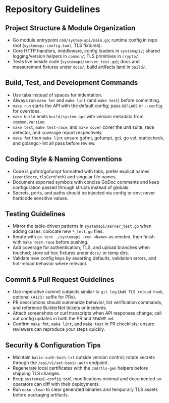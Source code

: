 # Repository Guidelines

## Project Structure & Module Organization
- Go module entrypoint `cmd/system-api/main.go`; runtime config in repo root (`systemapi-config.toml`, TLS fixtures).
- Core HTTP handlers, middleware, config loaders in `systemapi/`; shared logging/version helpers in `common/`; TLS primitives in `crypto/`.
- Tests live beside code (`systemapi/server_test.go`); docs and measurement fixtures under `docs/`; build artifacts land in `build/`.

## Build, Test, and Development Commands
- Use tabs instead of spaces for indentation.
- Always run `make fmt` and `make lint` (and `make test`) before committing.
- `make run` starts the API with the default config; pass `GOFLAGS` or `--config` for overrides.
- `make build` emits `build/system-api` with version metadata from `common.Version`.
- `make test`, `make test-race`, and `make cover` cover the unit suite, race detector, and coverage report respectively.
- `make fmt` then `make lint` ensure gofmt, gofumpt, gci, go vet, staticcheck, and golangci-lint all pass before review.

## Coding Style & Naming Conventions
- Code is gofmt/gofumpt formatted with tabs; prefer explicit names (`eventStore`, `tlsCertPath`) and singular file names.
- Document exported symbols with concise GoDoc comments and keep configuration passed through structs instead of globals.
- Secrets, ports, and paths should be injected via config or env; never hardcode sensitive values.

## Testing Guidelines
- Mirror the table-driven patterns in `systemapi/server_test.go` when adding cases; colocate new `*_test.go` files.
- Iterate with `go test ./systemapi -run <Name>` as needed, then finish with `make test-race` before pushing.
- Add coverage for authentication, TLS, and upload branches when touched; store ad hoc fixtures under `docs/` or temp dirs.
- Validate new config keys by asserting defaults, validation errors, and hot-reload behavior where relevant.

## Commit & Pull Request Guidelines
- Use imperative commit subjects similar to `git log` (`Add TLS reload hook`, optional `(#123)` suffix for PRs).
- PR descriptions should summarize behavior, list verification commands, and reference BuilderNet tickets or incidents.
- Attach screenshots or curl transcripts when API responses change; call out config updates in both the PR and `README.md`.
- Confirm `make fmt`, `make lint`, and `make test` in PR checklists; ensure reviewers can reproduce your steps quickly.

## Security & Configuration Tips
- Maintain `basic-auth-hash.txt` outside version control; rotate secrets through the `/api/v1/set-basic-auth` endpoint.
- Regenerate local certificates with the `cmd/tls-gen` helpers before shipping TLS changes.
- Keep `systemapi-config.toml` modifications minimal and documented so operators can diff with their deployments.
- Run `make clean` to clear generated binaries and temporary TLS assets before packaging artifacts.
